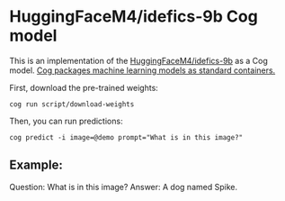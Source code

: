 # HuggingFaceM4/idefics-9b Cog model

This is an implementation of the [HuggingFaceM4/idefics-9b](https://huggingface.co/stabilityai/stable-diffusion-xl-base-1.0) as a Cog model. [Cog packages machine learning models as standard containers.](https://github.com/replicate/cog)

First, download the pre-trained weights:

    cog run script/download-weights

Then, you can run predictions:

    cog predict -i image=@demo prompt="What is in this image?"

## Example:

Question: What is in this image? Answer: A dog named Spike.
